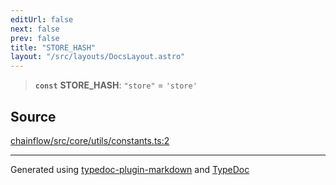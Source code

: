 ```yaml
---
editUrl: false
next: false
prev: false
title: "STORE_HASH"
layout: "/src/layouts/DocsLayout.astro"
---
```


> **`const`** **STORE\_HASH**: `"store"` = `'store'`

## Source

[chainflow/src/core/utils/constants.ts:2](https://github.com/edwinlzs/chainflow/blob/99ff659/src/core/utils/constants.ts#L2)

***

Generated using [typedoc-plugin-markdown](https://www.npmjs.com/package/typedoc-plugin-markdown) and [TypeDoc](https://typedoc.org/)
